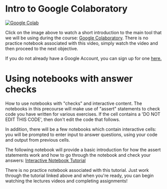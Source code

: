 # Intro to Google Colaboratory


[![Google Colab](https://img.youtube.com/vi/nU9ymnQupjQ/0.jpg)](https://www.youtube.com/watch?v=nU9ymnQupjQ)

Click on the image above to watch a short introduction to the main tool that we will be using during the course: [Google Colaboratory](https://research.google.com/). 
There is no practice notebook associated with this video, simply watch the video and then proceed to the next objective.

If you do not already have a Google Account, you can sign up for one [here.](http://accounts.google.com/signup)


# Using notebooks with answer checks

How to use notebooks with "checks" and interactive content.
The notebooks in this precourse will make use of "assert" statements to check code you have written for various exercises. If the cell contains a 'DO NOT EDIT THIS CODE', then don't edit the code that follows.

In addition, there will be a few notebooks which contain interactive cells: you will be prompted to enter input to answer questions, using your code and output from previous cells.

The following notebook will provide a basic introduction for how the assert statements work and how to go through the notebook and check your answers: [Interactive Notebook Tutorial](https://colab.research.google.com/drive/134FEFIHeM-zyzY-hg-KMvdeEE4HNtJv4#scrollTo=yfHKguLkKvK6)

There is no practice notebook associated with this tutorial. Just work through the tutorial linked above and when you're ready, you can begin watching the lectures videos and completing assignments!

